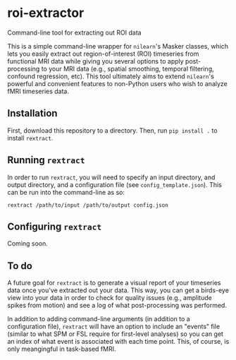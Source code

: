 # roi-extractor
Command-line tool for extracting out ROI data

This is a simple command-line wrapper for `nilearn`'s Masker classes, which lets you easily extract out region-of-interest (ROI) timeseries from functional MRI data while giving you several options to apply post-processing to your MRI data (e.g., spatial smoothing, temporal filtering, confound regression, etc). This tool ultimately aims to extend `nilearn`'s powerful and convenient features to non-Python users who wish to analyze fMRI timeseries data.


## Installation

First, download this repository to a directory. Then, run `pip install .` to install `rextract`.

## Running `rextract`

In order to run `rextract`, you will need to specify an input directory, and output directory, and a configuration file (see `config_template.json`). This can be run into the command-line as so:

`rextract /path/to/input /path/to/output config.json`

## Configuring `rextract`

Coming soon.

## To do

A future goal for `rextract` is to generate a visual report of your timeseries data once you've extracted out your data. This way, you can get a birds-eye view into your data in order to check for quality issues (e.g., amplitude spikes from motion) and see a log of what post-processing was performed.

In addition to adding command-line arguments (in addition to a configuration file), `rextract` will have an option to include an "events" file (similar to what SPM or FSL require for first-level analyses) so you can get an index of what event is associated with each time point. This, of course, is only meangingful in task-based fMRI.